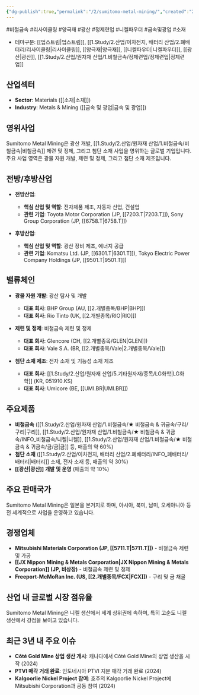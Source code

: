 ```yaml
---
{"dg-publish":true,"permalink":"/2/sumitomo-metal-mining/","created":"2023-06-04T17:05:23.637+09:00","updated":"2025-07-29T21:37:05.237+09:00"}
---
```


#비철금속 #리사이클링 #양극재 #광산 #정제련업 #니켈파우더 #금속및광업 #소재


- 테마구분: [[업스트림\|업스트림]], [[1.Study/2.산업/이차전지, 배터리 산업/2.폐배터리/리사이클링\|리사이클링]], [[양극재\|양극재]], [[니켈파우더\|니켈파우더]], [[광산\|광산]], [[1.Study/2.산업/원자재 산업/1.비철금속/정제련업/정제련업\|정제련업]]

## 산업섹터

- **Sector**: Materials ([[소재\|소재]])
- **Industry**: Metals & Mining ([[금속 및 광업\|금속 및 광업]])

## 영위사업

Sumitomo Metal Mining은 광산 개발, [[1.Study/2.산업/원자재 산업/1.비철금속/비철금속\|비철금속]] 제련 및 정제, 그리고 첨단 소재 사업을 영위하는 글로벌 기업입니다. 주요 사업 영역은 광물 자원 개발, 제련 및 정제, 그리고 첨단 소재 제조입니다.

## 전방/후방산업

- **전방산업**:
    
    - **핵심 산업 및 역할**: 전자제품 제조, 자동차 산업, 건설업
    - **관련 기업**: Toyota Motor Corporation (JP, [[7203.T\|7203.T]]), Sony Group Corporation (JP, [[6758.T\|6758.T]])
    
- **후방산업**:
    
    - **핵심 산업 및 역할**: 광산 장비 제조, 에너지 공급
    - **관련 기업**: Komatsu Ltd. (JP, [[6301.T\|6301.T]]), Tokyo Electric Power Company Holdings (JP, [[9501.T\|9501.T]])
    

## 밸류체인

- **광물 자원 개발**: 광산 탐사 및 개발
    
    - **대표 회사**: BHP Group (AU, [[2.개별종목/BHP\|BHP]])
    - **대표 회사**: Rio Tinto (UK, [[2.개별종목/RIO\|RIO]])
- **제련 및 정제**: 비철금속 제련 및 정제
    
    - **대표 회사**: Glencore (CH, [[2.개별종목/GLEN\|GLEN]])
    - **대표 회사**: Vale S.A. (BR, [[2.개별종목/Vale\|2.개별종목/Vale]])

- **첨단 소재 제조**: 전자 소재 및 기능성 소재 제조
    
    - **대표 회사**: [[1.Study/2.산업/원자재 산업/5.기타원자재/종목/LG화학\|LG화학]] (KR, 051910.KS)
    - **대표 회사**: Umicore (BE, [[UMI.BR\|UMI.BR]])

## 주요제품

- **비철금속** ([[1.Study/2.산업/원자재 산업/1.비철금속/★ 비철금속 & 귀금속/구리/구리\|구리]], [[1.Study/2.산업/원자재 산업/1.비철금속/★ 비철금속 & 귀금속/INFO_비철금속/니켈\|니켈]], [[1.Study/2.산업/원자재 산업/1.비철금속/★ 비철금속 & 귀금속/금/금\|금]] 등, 매출의 약 60%)
- **첨단 소재** ([[1.Study/2.산업/이차전지, 배터리 산업/2.폐배터리/INFO_폐배터리/배터리\|배터리]] 소재, 전자 소재 등, 매출의 약 30%)
- **[[광산\|광산]] 개발 및 운영** (매출의 약 10%)

## 주요 판매국가

Sumitomo Metal Mining은 일본을 본거지로 하며, 아시아, 북미, 남미, 오세아니아 등 전 세계적으로 사업을 운영하고 있습니다.

## 경쟁업체

- **Mitsubishi Materials Corporation (JP, [[5711.T\|5711.T]])** - 비철금속 제련 및 가공
- **[[JX Nippon Mining & Metals Corporation\|JX Nippon Mining & Metals Corporation]] (JP, 비상장)** - 비철금속 제련 및 정제
- **Freeport-McMoRan Inc. (US, [[2.개별종목/FCX\|FCX]])** - 구리 및 금 채굴

## 산업 내 글로벌 시장 점유율

Sumitomo Metal Mining은 니켈 생산에서 세계 상위권에 속하며, 특히 고순도 니켈 생산에서 강점을 보이고 있습니다.

## 최근 3년 내 주요 이슈

- **Côté Gold Mine 상업 생산 개시**: 캐나다에서 Côté Gold Mine의 상업 생산을 시작 (2024)
- **PTVI 매각 거래 완료**: 인도네시아 PTVI 지분 매각 거래 완료 (2024)
- **Kalgoorlie Nickel Project 참여**: 호주의 Kalgoorlie Nickel Project에 Mitsubishi Corporation과 공동 참여 (2024)